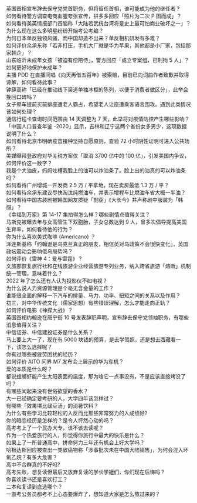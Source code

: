 英国首相宣布辞去保守党党首职务，但将留任首相，谁可能成为他的继任者？  
如何看待警方调查电商血腥夸张宣传，拼多多回应「照片为二次 P 图而成」？  
如何看待美英情报部门首脑称「大陆若武统台湾将是史上最可怕商业破坏之一」？  
为什么现在这么多明星纷纷开始考公考编？  
为何日本单反独领风骚，而中国却造不出来？单反相机研发有多难？  
如何评价余承东称「若非打压，手机大厂就是华为苹果，其他都是小厂家，包括那家韩企」？  
山东临沂未成年女孩「被迫有偿陪侍」，警方回应「成立专案组，已刑拘 5 人」？如何更好地保护未成年？  
主播 PDD 在直播间唱《向天再借五百年》被索赔，目前已向词曲作者致歉并取得谅解，如何看待此事？  
钟薛高称「已经在推动线下渠道单独冰柜的陈列，以便于消费者做区分」，此举会挽回口碑吗？  
女子晕车提前买前排座遭老人霸占，希望老人让座遭乘客语言围攻。遇到此类情况该如何处理？  
通信行程卡查询时间范围由 14 天调整为 7 天，此举将对疫情防控产生哪些影响？  
「中国人口普查年鉴 -2020」显示，吉林和辽宁这两个省份女多男少，这项数据说明了什么？  
如何看待北京市明确疫苗接种坚持自愿原则，查验 72 小时阴性证明可进入公共场所？  
美媒曝拜登政府对华关税方案仅「取消 3700 亿中的 100 亿」，引发美国内争议，如何评价这一数字？  
我是个大油皮，妈妈吐槽我脸上的油可以炸油条了。脸上出的油真的可以炸油条吗？  
如何看待广州增城一开发商 2.5 万 / 平拿地，现在卖房最低 1.3 万 / 平？  
如何看待余承东建议尽快淘汰纯燃油车，并表示增程车比燃油车省大概一半油？  
如何看待中国古装剧被韩国网友质疑「剽窃」《大长今》并声称剧中服装为「韩服」？  
《幸福到万家》第 14-17 集拍得怎么样？哪些剧情点值得关注？  
马斯克被曝去年与女高管生下双胞胎，子女总数达到 9 人，曾多次倡导提高美国生育率，如何看待他的行为？  
你为什么喜欢美式咖啡 (Americano) ？  
泽连斯基称「约翰逊是乌克兰真正的朋友，相信英对乌政策不会很快变化」，英国政坛震动会影响俄乌局势吗？  
如何评价《雷神 4：爱与雷霆》？  
文旅部恢复旅行社和在线旅游企业经营旅游专列业务，纳入跨省旅游「熔断」机制统一管理，意味着什么？  
2022 年了怎么还有人认为投影仪不如电视？  
为什么说人力资源管理是个毫无含金量的工作？  
谁能很全面的解释一下汽车的排量、马力、功率、扭矩之间的关系以及作用？  
初三，对中华传统文化（儒家思想）有些错误理解，怎么才能走向正轨？  
如何评价电影《神探大战》？  
英国首相约翰逊在唐宁街 10 号发表辞职声明，宣布辞去保守党领袖职务，有哪些消息值得关注？  
中信证券、中信建投证券是什么关系？  
马上要上大一了，现在有 5000 块钱的预算，是去学驾照，还是想去西藏看一下，该怎么选择呢？  
你有过哪些被疲劳困扰的经历？  
如何评价 AITO 问界 M7 发布会上展示的华为车机？  
爱的本质是什么呀？  
都说螳螂虾能产生太阳表面的温度，那为啥它一点事没有，不是应该直接烤没了吗？  
有哪些闻起来没有世俗欲望的香水？  
大一已经确定要考研的人，大学四年该怎样过？  
有哪些「效果堪比绿豆汤」的消暑饮料？  
为什么有些学习比较轻松的人反而比那些非常努力的人成绩好?  
你的暗恋经历是怎样的？是令人怦然心动的吗？  
高考考上了一个民办大专，该不该去读呢？  
作为一个热爱旅行的人，你觉得你旅行中最大的快乐是什么？  
如果上了一所普通高中，拼命努力三年还有机会上好大学吗？  
哈根达斯回应被查出一类致癌物称「涉事批次未在中国大陆销售」，为何会混入环氧乙烷？有多大危害？  
高中不合群真的不好吗?  
高考失败，想复读但最后又放弃复读的学长学姐们，你们现在后悔吗？  
你喜欢读书还是喜欢打工？  
二本和复读到底选哪个？  
一直考公务员都考不上心态要爆炸了，想知道大家是怎么熬过来的？  
